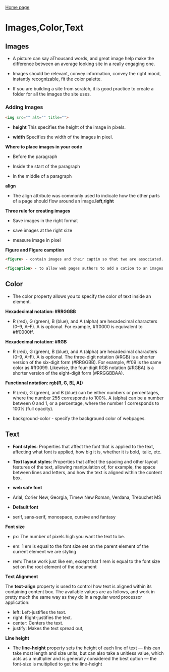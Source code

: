 [Home page](https://cfjalos.github.io/code201-reading-notes/)

# Images,Color,Text #

## Images ##

* A picture can say aThousand words, and great image help make the difference between an average looking site in a really engaging one.

* Images should be relevant, convey information, convey the right mood, instantly recognizable, fit the color palette.

* If you are building a site from scratch, it is good practice to create a folder for all the images the site uses.

### Adding Images ###

```html
<img src="" alt="" title="">
```

* **height** This specifies the height of the image in pixels.

* **width** Specifies the width of the images in pixel.

**Where to place images in your code**

* Before the paragraph

* Inside the start of the paragraph

* In the middle of a paragraph

**align**

* The align attribute was commonly used to indicate how the other parts of a page should flow around an image.**left**,**right**

**Three rule for creating images**

* Save images in the right format

* save images at the right size

* measure image in pixel

**Figure and Figure camption**

```html
<figure> - contain images and their captin so that two are associated.

<figcaption> - to allow web pages authors to add a cation to an images.
```

## Color ##

* The color property allows you to specify the color of text inside an element.


**Hexadecimal notation: #RRGGBB**

* R (red), G (green), B (blue), and A (alpha) are hexadecimal characters (0–9, A–F). A is optional. For example, #ff0000 is equivalent to #ff0000ff.

**Hexadecimal notation: #RGB**

* R (red), G (green), B (blue), and A (alpha) are hexadecimal characters (0–9, A–F). A is optional. The three-digit notation (#RGB) is a shorter version of the six-digit form (#RRGGBB). For example, #f09 is the same color as #ff0099. Likewise, the four-digit RGB notation (#RGBA) is a shorter version of the eight-digit form (#RRGGBBAA).

**Functional notation: rgb(R, G, B[, A])**

* R (red), G (green), and B (blue) can be either numbers or percentages, where the number 255 corresponds to 100%. A (alpha) can be a number between 0 and 1, or a percentage, where the number 1 corresponds to 100% (full opacity).

* background-color - specify the background color of webpages.

## Text ## 

* **Font styles**: Properties that affect the font that is applied to the text, affecting what font is applied, how big it is, whether it is bold, italic, etc.

* **Text layout styles**: Properties that affect the spacing and other layout features of the text, allowing manipulation of, for example, the space between lines and letters, and how the text is aligned within the content box.

* **web safe font** 

* Arial, Corier New, Georgia, Timew New Roman, Verdana, Trebuchet MS

* **Default font**

* serif, sans-serif, monospace, cursive and fantasy

**Font size**

* px: The number of pixels high you want the text to be.

* em: 1 em is equal to the font size set on the parent element of the current element we are styling 

* rem: These work just like em, except that 1 rem is equal to the font size set on the root element of the document 

**Text Alignment**

The **text-align** property is used to control how text is aligned within its containing content box. The available values are as follows, and work in pretty much the same way as they do in a regular word processor application:

* left: Left-justifies the text.
* right: Right-justifies the text.
* center: Centers the text.
* justify: Makes the text spread out,

**Line height**

* The **line-height** property sets the height of each line of text — this can take most length and size units, but can also take a unitless value, which acts as a multiplier and is generally considered the best option — the font-size is multiplied to get the line-height